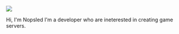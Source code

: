 ![](https://komarev.com/ghpvc/?username=Nopsled&style=flat-square)

Hi, I'm Nopsled
I'm a developer who are ineterested in creating game servers.
